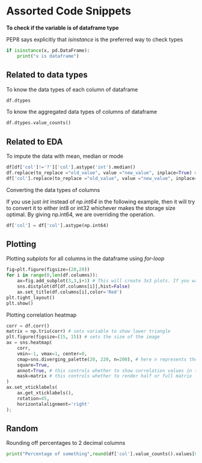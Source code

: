 # Assorted Code Snippets

**To check if the variable is of dataframe type** 

PEP8 says explicitly that _isinstance_ is the preferred way to check types

```python
if isinstance(x, pd.DataFrame):
    print("x is dataframe")
```

## Related to data types

To know the data types of each column of dataframe 
```python
df.dtypes
```

To know the aggregated data types of columns of dataframe 
```python
df.dtypes.value_counts()
```

## Related to EDA

To impute the data with mean, median or mode 

```python
df[df['col']!='?']['col'].astype('int').median()
df.replace(to_replace ="old_value", value ="new_value", inplace=True) # To replace values across the dataframe
df['col'].replace(to_replace ="old_value", value ="new_value", inplace=True) # To replace values only within specific column from a dataframe
```

Converting the data types of columns

If you use just _int_ instead of _np.int64_ in the following example, then it will try to convert it to either int8 or int32 whichever makes the storage size optimal. By giving np.int64, we are overriding the operation.

```python
df['col'] = df['col'].astype(np.int64)
```

## Plotting

Plotting _subplots_ for all columns in the dataframe using _for-loop_

```python
fig=plt.figure(figsize=(20,20))
for i in range(0,len(df.columns)):
    ax=fig.add_subplot(3,3,i+1) # This will create 3x3 plots. If you want more then you can change the rows and columns numbers accordingly
    sns.distplot(df[df.columns[i]],hist=False)
    ax.set_title(df.columns[i],color='Red')
plt.tight_layout()
plt.show()
```

Plotting correlation heatmap

```python
corr = df.corr()
matrix = np.triu(corr) # sets variable to show lower triangle
plt.figure(figsize=(15, 15)) # sets the size of the image
ax = sns.heatmap(
    corr, 
    vmin=-1, vmax=1, center=0,
    cmap=sns.diverging_palette(20, 220, n=200), # here n represents the shades
    square=True,
    annot=True, # this controls whether to show correlation values in the cells
    mask=matrix # this controls whether to render half or full matrix
)
ax.set_xticklabels(
    ax.get_xticklabels(),
    rotation=45,
    horizontalalignment='right'
);
```


## Random

Rounding off percentages to 2 decimal columns

```python
print("Percentage of something",round(df['col'].value_counts().values[0]/df['col'].count()*100,2),'%') # values[0] picks the required value from the series
```
